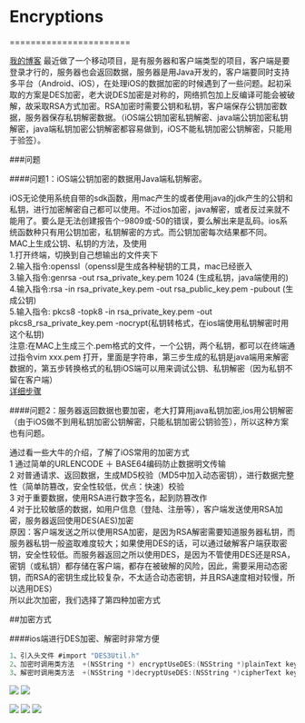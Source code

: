 # Encryptions
=======================
 
 
[我的博客](http://blog.sina.com.cn/s/articlelist_5042266328_0_1.html "悬停显示")
最近做了一个移动项目，是有服务器和客户端类型的项目，客户端是要登录才行的，服务器也会返回数据，服务器是用Java开发的，客户端要同时支持多平台（Android、iOS），在处理iOS的数据加密的时候遇到了一些问题。起初采取的方案是DES加密，老大说DES加密是对称的，网络抓包加上反编译可能会被破解，故采取RSA方式加密。RSA加密时需要公钥和私钥，客户端保存公钥加密数据，服务器保存私钥解密数据。（iOS端公钥加密私钥解密、java端公钥加密私钥解密，java端私钥加密公钥解密都容易做到，iOS不能私钥加密公钥解密，只能用于验签）。

###问题

####问题1：iOS端公钥加密的数据用Java端私钥解密。

iOS无论使用系统自带的sdk函数，用mac产生的或者使用java的jdk产生的公钥和私钥，进行加密解密自己都可以使用。不过ios加密，java解密，或者反过来就不能用了。要么是无法创建报告个-9809或-50的错误，要么解出来是乱码。ios系统函数种只有用公钥加密，私钥解密的方式。而公钥加密每次结果都不同。<br>
MAC上生成公钥、私钥的方法，及使用<br>
1.打开终端，切换到自己想输出的文件夹下<br>
2.输入指令:openssl（openssl是生成各种秘钥的工具，mac已经嵌入<br>
3.输入指令:genrsa -out rsa_private_key.pem 1024  (生成私钥，java端使用的)<br>
4.输入指令:rsa -in rsa_private_key.pem -out rsa_public_key.pem -pubout  (生成公钥)<br>
5.输入指令: pkcs8 -topk8 -in rsa_private_key.pem -out pkcs8_rsa_private_key.pem -nocrypt(私钥转格式，在ios端使用私钥解密时用这个私钥)<br>
注意:在MAC上生成三个.pem格式的文件，一个公钥，两个私钥，都可以在终端通过指令vim xxx.pem 打开，里面是字符串，第三步生成的私钥是java端用来解密数据的，第五步转换格式的私钥iOS端可以用来调试公钥、私钥解密（因为私钥不留在客户端）<br>
[详细步骤](http://blog.sina.com.cn/s/blog_12c8ae0d80102vy21.html "悬停显示")


####问题2：服务器返回数据也要加密，老大打算用java私钥加密,ios用公钥解密（由于iOS做不到用私钥加密公钥解密，只能私钥加密公钥验签），所以这种方案也有问题。

通过看一些大牛的介绍，了解了iOS常用的加密方式<br>
1 通过简单的URLENCODE ＋ BASE64编码防止数据明文传输<br>
2 对普通请求、返回数据，生成MD5校验（MD5中加入动态密钥），进行数据完整性（简单防篡改，安全性较低，优点：快速）校验<br> 
3 对于重要数据，使用RSA进行数字签名，起到防篡改作<br>
4 对于比较敏感的数据，如用户信息（登陆、注册等），客户端发送使用RSA加密，服务器返回使用DES(AES)加密<br>
原因：客户端发送之所以使用RSA加密，是因为RSA解密需要知道服务器私钥，而服务器私钥一般盗取难度较大；如果使用DES的话，可以通过破解客户端获取密钥，安全性较低。而服务器返回之所以使用DES，是因为不管使用DES还是RSA，密钥（或私钥）都存储在客户端，都存在被破解的风险，因此，需要采用动态密钥，而RSA的密钥生成比较复杂，不太适合动态密钥，并且RSA速度相对较慢，所以选用DES）<br>
所以此次加密，我们选择了第四种加密方式<br>

##加密方式

####ios端进行DES加密、解密时非常方便
```Objective-C
1、引入头文件 #import "DES3Util.h"
2、加密时调用类方法  +(NSString *) encryptUseDES:(NSString *)plainText key:(NSString *)key;
3、解密时调用类方法  +(NSString *)decryptUseDES:(NSString *)cipherText key:(NSString *)key;
```

 ![](http://s11.sinaimg.cn/large/005vePOggy6YsmPh0XU6a&690)  ![](http://s4.sinaimg.cn/large/005vePOggy6YsmPyg9Bf3&690) 

![](http://s5.sinaimg.cn/large/005vePOggy6YsmPBSQYf4&690)  ![](http://s13.sinaimg.cn/large/005vePOggy6YsmPFNYo8c&690) 
![](https://github.com/Flying-Einstein/Encryptions/blob/master/Encryption/11.png)
